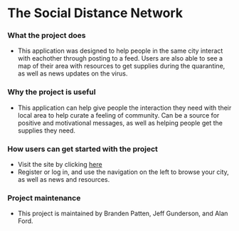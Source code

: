 # The Social Distance Network

### What the project does
- This application was designed to help people in the same city interact with eachother through posting to a feed. Users are also able to see a map of their area with resources to get supplies during the quarantine, as well as news updates on the virus.

### Why the project is useful
- This application can help give people the interaction they need with their local area to help curate a feeling of community. Can be a source for positive and motivational messages, as well as helping people get the supplies they need.

### How users can get started with the project
- Visit the site by clicking [here](https://pacific-sierra-34670.herokuapp.com/)
- Register or log in, and use the navigation on the left to browse your city, as well as news and resources.

### Project maintenance
- This project is maintained by Branden Patten, Jeff Gunderson, and Alan Ford.

